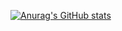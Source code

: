 [![Anurag's GitHub stats](https://github-readme-stats.vercel.app/api?username=darthumbris)](https://github.com/anuraghazra/github-readme-stats)
